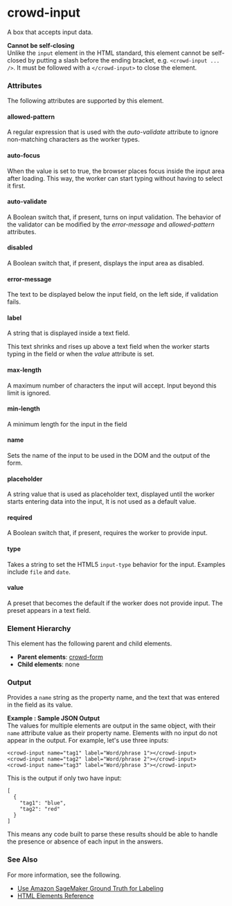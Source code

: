 # crowd\-input<a name="sms-ui-template-crowd-input"></a>

A box that accepts input data\.

**Cannot be self\-closing**  
Unlike the `input` element in the HTML standard, this element cannot be self\-closed by putting a slash before the ending bracket, e\.g\. `<crowd-input ... />`\. It must be followed with a `</crowd-input>` to close the element\.

### Attributes<a name="input-attributes"></a>

The following attributes are supported by this element\.

#### allowed\-pattern<a name="input-attributes-allowed-pattern"></a>

A regular expression that is used with the *auto\-validate* attribute to ignore non\-matching characters as the worker types\.

#### auto\-focus<a name="input-attributes-auto-focus"></a>

When the value is set to true, the browser places focus inside the input area after loading\. This way, the worker can start typing without having to select it first\.

#### auto\-validate<a name="input-attributes-auto-validate"></a>

A Boolean switch that, if present, turns on input validation\. The behavior of the validator can be modified by the *error\-message* and *allowed\-pattern* attributes\.

#### disabled<a name="input-attributes-disabled"></a>

A Boolean switch that, if present, displays the input area as disabled\.

#### error\-message<a name="input-attributes-error-message"></a>

The text to be displayed below the input field, on the left side, if validation fails\.

#### label<a name="input-attributes-label"></a>

A string that is displayed inside a text field\.

This text shrinks and rises up above a text field when the worker starts typing in the field or when the *value* attribute is set\.

#### max\-length<a name="input-attributes-max-length"></a>

 A maximum number of characters the input will accept\. Input beyond this limit is ignored\.

#### min\-length<a name="input-attributes-min-length"></a>

A minimum length for the input in the field

#### name<a name="input-attributes-name"></a>

 Sets the name of the input to be used in the DOM and the output of the form\.

#### placeholder<a name="input-attributes-placeholder"></a>

A string value that is used as placeholder text, displayed until the worker starts entering data into the input, It is not used as a default value\.

#### required<a name="input-attributes-required"></a>

A Boolean switch that, if present, requires the worker to provide input\.

#### type<a name="input-attributes-type"></a>

Takes a string to set the HTML5 `input-type` behavior for the input\. Examples include `file` and `date`\.

#### value<a name="input-attributes-value"></a>

A preset that becomes the default if the worker does not provide input\. The preset appears in a text field\.

### Element Hierarchy<a name="input-element-hierarchy"></a>

This element has the following parent and child elements\.
+ **Parent elements**: [crowd\-form](sms-ui-template-crowd-form.md)
+ **Child elements**: none

### Output<a name="input-element-output"></a>

Provides a `name` string as the property name, and the text that was entered in the field as its value\.

**Example : Sample JSON Output**  
The values for multiple elements are output in the same object, with their `name` attribute value as their property name\. Elements with no input do not appear in the output\. For example, let's use three inputs:  

```
<crowd-input name="tag1" label="Word/phrase 1"></crowd-input>
<crowd-input name="tag2" label="Word/phrase 2"></crowd-input>
<crowd-input name="tag3" label="Word/phrase 3"></crowd-input>
```
This is the output if only two have input:  

```
[
  {
    "tag1": "blue",
    "tag2": "red"
  }
]
```
This means any code built to parse these results should be able to handle the presence or absence of each input in the answers\.

### See Also<a name="input-see-also"></a>

For more information, see the following\.
+ [Use Amazon SageMaker Ground Truth for Labeling](sms.md)
+ [HTML Elements Reference](sms-ui-template-reference.md)